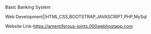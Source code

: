 Basic Banking System


Web Development||HTML,CSS,BOOTSTRAP,JAVASCRIPT,PHP,MySql

Website Link-https://amentiferous-joints.000webhostapp.com

